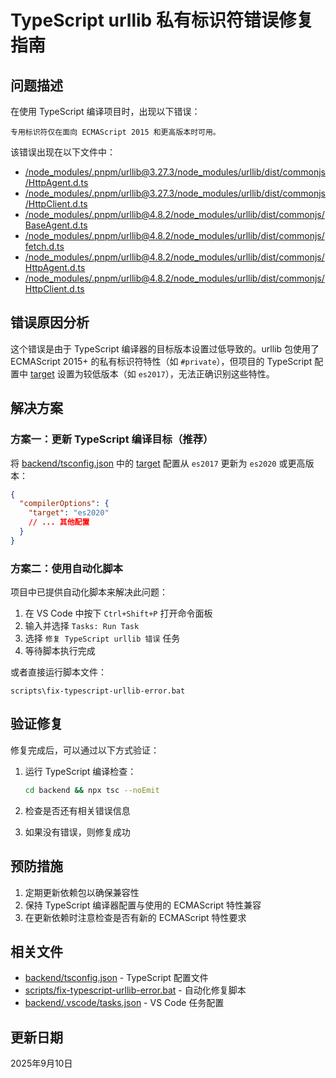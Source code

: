 # TypeScript urllib 私有标识符错误修复指南

## 问题描述

在使用 TypeScript 编译项目时，出现以下错误：

```
专用标识符仅在面向 ECMAScript 2015 和更高版本时可用。
```

该错误出现在以下文件中：

- [/node_modules/.pnpm/urllib@3.27.3/node_modules/urllib/dist/commonjs/HttpAgent.d.ts](file:///e:/YSY/UG/node_modules/.pnpm/urllib@3.27.3/node_modules/urllib/dist/commonjs/HttpAgent.d.ts)
- [/node_modules/.pnpm/urllib@3.27.3/node_modules/urllib/dist/commonjs/HttpClient.d.ts](file:///e:/YSY/UG/node_modules/.pnpm/urllib@3.27.3/node_modules/urllib/dist/commonjs/HttpClient.d.ts)
- [/node_modules/.pnpm/urllib@4.8.2/node_modules/urllib/dist/commonjs/BaseAgent.d.ts](file:///e:/YSY/UG/node_modules/.pnpm/urllib@4.8.2/node_modules/urllib/dist/commonjs/BaseAgent.d.ts)
- [/node_modules/.pnpm/urllib@4.8.2/node_modules/urllib/dist/commonjs/fetch.d.ts](file:///e:/YSY/UG/node_modules/.pnpm/urllib@4.8.2/node_modules/urllib/dist/commonjs/fetch.d.ts)
- [/node_modules/.pnpm/urllib@4.8.2/node_modules/urllib/dist/commonjs/HttpAgent.d.ts](file:///e:/YSY/UG/node_modules/.pnpm/urllib@4.8.2/node_modules/urllib/dist/commonjs/HttpAgent.d.ts)
- [/node_modules/.pnpm/urllib@4.8.2/node_modules/urllib/dist/commonjs/HttpClient.d.ts](file:///e:/YSY/UG/node_modules/.pnpm/urllib@4.8.2/node_modules/urllib/dist/commonjs/HttpClient.d.ts)

## 错误原因分析

这个错误是由于 TypeScript 编译器的目标版本设置过低导致的。urllib 包使用了 ECMAScript 2015+ 的私有标识符特性（如 `#private`），但项目的 TypeScript 配置中 [target](file://e:/YSY/UG/frontend/node_modules/@types/node/ts5.6/globals.typedarray.d.ts#L71-L71) 设置为较低版本（如 `es2017`），无法正确识别这些特性。

## 解决方案

### 方案一：更新 TypeScript 编译目标（推荐）

将 [backend/tsconfig.json](file:///e:/YSY/UG/backend/tsconfig.json) 中的 [target](file://e:/YSY/UG/frontend/node_modules/@types/node/ts5.6/globals.typedarray.d.ts#L71-L71) 配置从 `es2017` 更新为 `es2020` 或更高版本：

```json
{
  "compilerOptions": {
    "target": "es2020"
    // ... 其他配置
  }
}
```

### 方案二：使用自动化脚本

项目中已提供自动化脚本来解决此问题：

1. 在 VS Code 中按下 `Ctrl+Shift+P` 打开命令面板
2. 输入并选择 `Tasks: Run Task`
3. 选择 `修复 TypeScript urllib 错误` 任务
4. 等待脚本执行完成

或者直接运行脚本文件：

```
scripts\fix-typescript-urllib-error.bat
```

## 验证修复

修复完成后，可以通过以下方式验证：

1. 运行 TypeScript 编译检查：

   ```bash
   cd backend && npx tsc --noEmit
   ```

2. 检查是否还有相关错误信息

3. 如果没有错误，则修复成功

## 预防措施

1. 定期更新依赖包以确保兼容性
2. 保持 TypeScript 编译器配置与使用的 ECMAScript 特性兼容
3. 在更新依赖时注意检查是否有新的 ECMAScript 特性要求

## 相关文件

- [backend/tsconfig.json](file:///e:/YSY/UG/backend/tsconfig.json) - TypeScript 配置文件
- [scripts/fix-typescript-urllib-error.bat](file:///e:/YSY/UG/scripts/fix-typescript-urllib-error.bat) - 自动化修复脚本
- [backend/.vscode/tasks.json](file:///e:/YSY/UG/backend/.vscode/tasks.json) - VS Code 任务配置

## 更新日期

2025年9月10日
